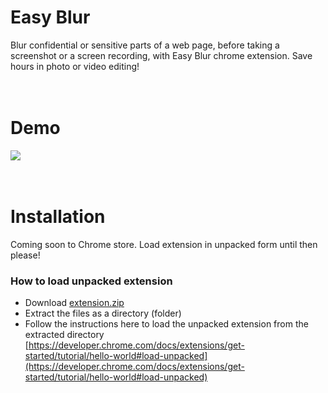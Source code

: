 # Easy Blur
Blur confidential or sensitive parts of a web page, before taking a screenshot or a screen recording, with Easy Blur chrome extension. Save hours in photo or video editing!
<br />
<br />
<br />

# Demo
<img src="demo.gif" />
<br />
<br />
<br />

# Installation
Coming soon to Chrome store. Load extension in unpacked form until then please!

### How to load unpacked extension
- Download [extension.zip](https://github.com/yakshaG/easy-blur/archive/refs/heads/main.zip)
- Extract the files as a directory (folder)
- Follow the instructions here to load the unpacked extension from the extracted directory [https://developer.chrome.com/docs/extensions/get-started/tutorial/hello-world#load-unpacked](https://developer.chrome.com/docs/extensions/get-started/tutorial/hello-world#load-unpacked)
